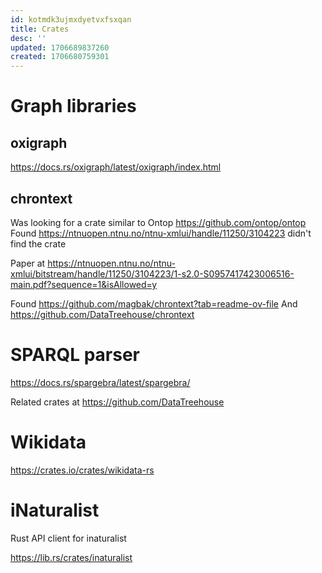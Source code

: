 ```yaml
---
id: kotmdk3ujmxdyetvxfsxqan
title: Crates
desc: ''
updated: 1706689837260
created: 1706680759301
---
```



# Graph libraries

## oxigraph

https://docs.rs/oxigraph/latest/oxigraph/index.html

## chrontext

Was looking for a crate similar to Ontop https://github.com/ontop/ontop
Found https://ntnuopen.ntnu.no/ntnu-xmlui/handle/11250/3104223 didn't find the crate


Paper at https://ntnuopen.ntnu.no/ntnu-xmlui/bitstream/handle/11250/3104223/1-s2.0-S0957417423006516-main.pdf?sequence=1&isAllowed=y 


Found https://github.com/magbak/chrontext?tab=readme-ov-file
And https://github.com/DataTreehouse/chrontext



# SPARQL parser

https://docs.rs/spargebra/latest/spargebra/

Related crates at https://github.com/DataTreehouse 

# Wikidata

https://crates.io/crates/wikidata-rs

# iNaturalist 

Rust API client for inaturalist

https://lib.rs/crates/inaturalist





